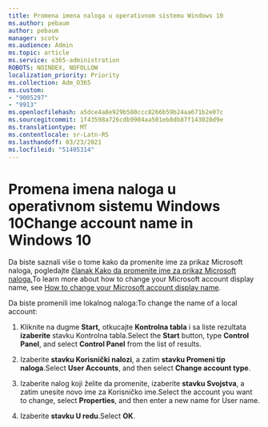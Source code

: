 ```yaml
---
title: Promena imena naloga u operativnom sistemu Windows 10
ms.author: pebaum
author: pebaum
manager: scotv
ms.audience: Admin
ms.topic: article
ms.service: o365-administration
ROBOTS: NOINDEX, NOFOLLOW
localization_priority: Priority
ms.collection: Adm_O365
ms.custom:
- "9005297"
- "9913"
ms.openlocfilehash: a5dce4a8e929b580ccc8266b59b24aa671b2e07c
ms.sourcegitcommit: 1f43598a726cdb9904aa501eb8db87f143020d9e
ms.translationtype: MT
ms.contentlocale: sr-Latn-RS
ms.lasthandoff: 03/23/2021
ms.locfileid: "51405314"
---
```

# <a name="change-account-name-in-windows-10"></a><span data-ttu-id="97e21-102">Promena imena naloga u operativnom sistemu Windows 10</span><span class="sxs-lookup"><span data-stu-id="97e21-102">Change account name in Windows 10</span></span>

<span data-ttu-id="97e21-103">Da biste saznali više o tome kako da promenite ime za prikaz Microsoft naloga, pogledajte [članak Kako da promenite ime za prikaz Microsoft naloga.](https://support.microsoft.com/account-billing/how-to-change-your-microsoft-account-display-name-917b1d70-5915-d04e-243a-a618f96ef1d5)</span><span class="sxs-lookup"><span data-stu-id="97e21-103">To learn more about how to change your Microsoft account display name, see [How to change your Microsoft account display name](https://support.microsoft.com/account-billing/how-to-change-your-microsoft-account-display-name-917b1d70-5915-d04e-243a-a618f96ef1d5).</span></span>

<span data-ttu-id="97e21-104">Da biste promenili ime lokalnog naloga:</span><span class="sxs-lookup"><span data-stu-id="97e21-104">To change the name of a local account:</span></span>

1. <span data-ttu-id="97e21-105">Kliknite na dugme **Start,** otkucajte **Kontrolna tabla** i sa liste rezultata **izaberite** stavku Kontrolna tabla.</span><span class="sxs-lookup"><span data-stu-id="97e21-105">Select the **Start** button, type **Control Panel**, and select **Control Panel** from the list of results.</span></span>

1. <span data-ttu-id="97e21-106">Izaberite **stavku Korisnički nalozi**, a zatim **stavku Promeni tip naloga**.</span><span class="sxs-lookup"><span data-stu-id="97e21-106">Select **User Accounts**, and then select **Change account type**.</span></span>

1. <span data-ttu-id="97e21-107">Izaberite nalog koji želite da promenite, izaberite **stavku Svojstva**, a zatim unesite novo ime za Korisničko ime.</span><span class="sxs-lookup"><span data-stu-id="97e21-107">Select the account you want to change, select **Properties**, and then enter a new name for User name.</span></span>

1. <span data-ttu-id="97e21-108">Izaberite **stavku U redu**.</span><span class="sxs-lookup"><span data-stu-id="97e21-108">Select **OK**.</span></span>
